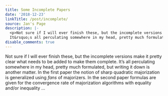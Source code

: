 ```yaml
---
title: Some Incomplete Papers
date: '2018-12-23'
linkTitle: /post/incomplete/
source: Jan's Page
description: |-
  <p>Not sure if I will ever finish these, but the incomplete versions make it pretty clear what needs to be added to make them complete.
  It&rsquo;s all perculating somewhere in my head, pretty much formulated, but writing it down is another matter. In the first paper the notion of sharp quadratic majorization is generalized using <em>fans</em> of majorizers. In the second paper formulas are given for the convergence rate of majorization algorithms with equality and/or inequality ...
disable_comments: true
---
```

<p>Not sure if I will ever finish these, but the incomplete versions make it pretty clear what needs to be added to make them complete.
It&rsquo;s all perculating somewhere in my head, pretty much formulated, but writing it down is another matter. In the first paper the notion of sharp quadratic majorization is generalized using <em>fans</em> of majorizers. In the second paper formulas are given for the convergence rate of majorization algorithms with equality and/or inequality ...